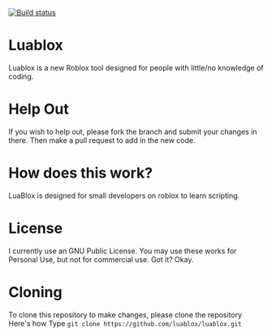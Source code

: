 [![Build status](https://ci.appveyor.com/api/projects/status/au0ikp5pkxyoiuib/branch/master?svg=true)](https://ci.appveyor.com/project/Citdx/luablox/branch/master)

# Luablox
Luablox is a new Roblox tool designed for people with little/no knowledge of coding.

# Help Out
If you wish to help out, please fork the branch and submit your changes in there. Then make a pull request to add in the new code.

# How does this work?
LuaBlox is designed for small developers on roblox to learn scripting.

# License
I currently use an GNU Public License. You may use these works for Personal Use, but not for commercial use. Got it? Okay.

# Cloning
To clone this repository to make changes, please clone the repository
Here's how
Type ```git clone https://github.com/luablox/luablox.git```

